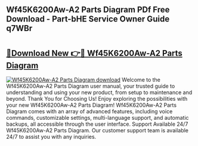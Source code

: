 ## Wf45K6200Aw-A2 Parts Diagram PDf Free Download - Part-bHE Service Owner Guide q7WBr

# <h2><a href="http://dfnylo0.blite.top/?on=Wf45K6200Aw-A2+Parts+Diagram">🔗Download New 👉🔴 Wf45K6200Aw-A2 Parts Diagram</a></h2>

[![Wf45K6200Aw-A2 Parts Diagram download](https://i.imgur.com/lujVjoI.png)](http://dfnylo0.blite.top/?on=Wf45K6200Aw-A2+Parts+Diagram)
Welcome to the Wf45K6200Aw-A2 Parts Diagram user manual, your trusted guide to understanding and using your new product, from setup to maintenance and beyond. Thank You for Choosing Us! Enjoy exploring the possibilities with your new Wf45K6200Aw-A2 Parts Diagram! Wf45K6200Aw-A2 Parts Diagram comes with an array of advanced features, including voice commands, customizable settings, multi-language support, and automatic backups, all accessible through the user interface. Support Available 24/7 Wf45K6200Aw-A2 Parts Diagram. Our customer support team is available 24/7 to assist you with any inquiries.
